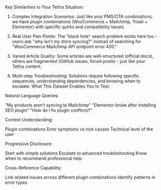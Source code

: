 Key Similarities to Your Tettra Situation:

1. Complex Integration Scenarios: Just like your PMS/OTA combinations, we have plugin combinations (WooCommerce + Mailchimp, Yoast + Elementor) with specific quirks and compatibility issues.

2. Real User Pain Points: The "black hole" search problem exists here too - users ask "why isn't my store syncing?" instead of searching for "WooCommerce Mailchimp API endpoint error 400."

3. Varied Article Quality: Some articles are well-structured (official docs), others are fragmented (GitHub issues, forum posts) - just like your Tettra content.

4. Multi-step Troubleshooting: Solutions require following specific sequences, understanding dependencies, and knowing when to escalate.
What This Dataset Enables You to Test:

Natural Language Queries:

"My products aren't syncing to Mailchimp"
"Elementor broke after installing SEO plugin"
"How do I fix plugin conflicts?"


Context Understanding:

Plugin combinations
Error symptoms vs root causes
Technical level of the user


Progressive Disclosure:

Start with simple solutions
Escalate to advanced troubleshooting
Know when to recommend professional help


Cross-Reference Capability:

Link related issues across different plugin combinations
Identify patterns in error types